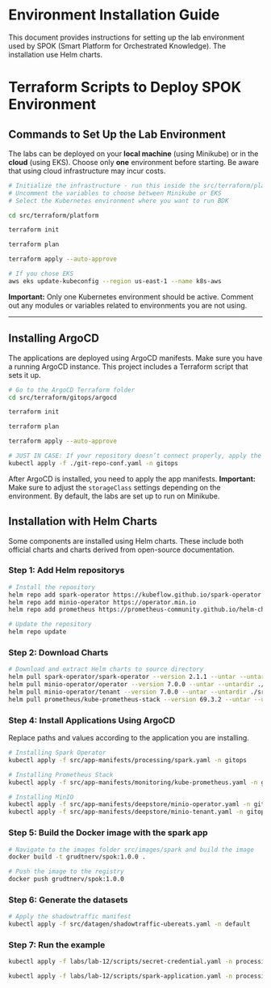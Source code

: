 # Environment Installation Guide

This document provides instructions for setting up the lab environment used by SPOK (Smart Platform for Orchestrated Knowledge). The installation use Helm charts.



# Terraform Scripts to Deploy SPOK Environment

## Commands to Set Up the Lab Environment



The labs can be deployed on your **local machine** (using Minikube) or in the **cloud** (using EKS). Choose only **one** environment before starting. Be aware that using cloud infrastructure may incur costs.

```sh
# Initialize the infrastructure - run this inside the src/terraform/platform folder
# Uncomment the variables to choose between Minikube or EKS
# Select the Kubernetes environment where you want to run BDK

cd src/terraform/platform

terraform init

terraform plan

terraform apply --auto-approve

# If you chose EKS
aws eks update-kubeconfig --region us-east-1 --name k8s-aws
```

**Important:** Only one Kubernetes environment should be active. Comment out any modules or variables related to environments you are not using.

---



## Installing ArgoCD

The applications are deployed using ArgoCD manifests. Make sure you have a running ArgoCD instance. This project includes a Terraform script that sets it up.

```sh
# Go to the ArgoCD Terraform folder
cd src/terraform/gitops/argocd

terraform init

terraform plan

terraform apply --auto-approve

# JUST IN CASE: If your repository doesn’t connect properly, apply the config manually
kubectl apply -f ./git-repo-conf.yaml -n gitops
```

After ArgoCD is installed, you need to apply the app manifests.
**Important:** Make sure to adjust the `storageClass` settings depending on the environment. By default, the labs are set up to run on Minikube.



## Installation with Helm Charts

Some components are installed using Helm charts. These include both official charts and charts derived from open-source documentation.

### Step 1: Add Helm repositorys

```sh
# Install the repository
helm repo add spark-operator https://kubeflow.github.io/spark-operator
helm repo add minio-operator https://operator.min.io
helm repo add prometheus https://prometheus-community.github.io/helm-charts

# Update the repository
helm repo update
```

### Step 2: Download Charts

```sh
# Download and extract Helm charts to source directory
helm pull spark-operator/spark-operator --version 2.1.1 --untar --untardir ./src/helm-charts
helm pull minio-operator/operator --version 7.0.0 --untar --untardir ./src/helm-charts
helm pull minio-operator/tenant --version 7.0.0 --untar --untardir ./src/helm-charts
helm pull prometheus/kube-prometheus-stack --version 69.3.2 --untar --untardir ./src/helm-charts
```



### Step 4: Install Applications Using ArgoCD

Replace paths and values according to the application you are installing.

```sh
# Installing Spark Operator
kubectl apply -f src/app-manifests/processing/spark.yaml -n gitops

# Installing Prometheus Stack
kubectl apply -f src/app-manifests/monitoring/kube-prometheus.yaml -n gitops

# Installing MinIO
kubectl apply -f src/app-manifests/deepstore/minio-operator.yaml -n gitops
kubectl apply -f src/app-manifests/deepstore/minio-tenant.yaml -n gitops

```

### Step 5: Build the Docker image with the spark app

```sh
# Navigate to the images folder src/images/spark and build the image
docker build -t grudtnerv/spok:1.0.0 .

# Push the image to the registry
docker push grudtnerv/spok:1.0.0 
```


### Step 6: Generate the datasets

```sh
# Apply the shadowtraffic manifest
kubectl apply -f src/datagen/shadowtraffic-ubereats.yaml -n default
```


### Step 7: Run the example

```sh
kubectl apply -f labs/lab-12/scripts/secret-credential.yaml -n processing

kubectl apply -f labs/lab-12/scripts/spark-application.yaml -n processing
```




